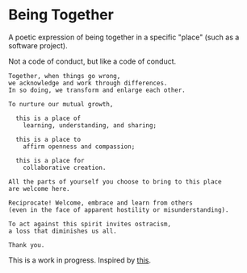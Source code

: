 # Being Together

A poetic expression of being together in a specific "place" (such as a software
project).

Not a code of conduct, but like a code of conduct.

```
Together, when things go wrong,  
we acknowledge and work through differences.  
In so doing, we transform and enlarge each other.

To nurture our mutual growth,

  this is a place of  
    learning, understanding, and sharing;  

  this is a place to  
    affirm openness and compassion;  

  this is a place for  
    collaborative creation.

All the parts of yourself you choose to bring to this place  
are welcome here.

Reciprocate! Welcome, embrace and learn from others  
(even in the face of apparent hostility or misunderstanding).

To act against this spirit invites ostracism, 
a loss that diminishes us all.

Thank you.
```

This is a work in progress. Inspired by [this](https://github.com/Xe/creators-code).
